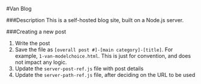 #Van Blog

###Description
This is a self-hosted blog site, built on a Node.js server.

###Creating a new post
1. Write the post
2. Save the file as `[overall post #]-[main category]-[title]`. For example, `1-van-modelchoice.html`. This is just for convention, and does not impact any logic.
3. Update the `server-post-ref.js` file with post details
4. Update the `server-path-ref.js` file, after deciding on the URL to be used